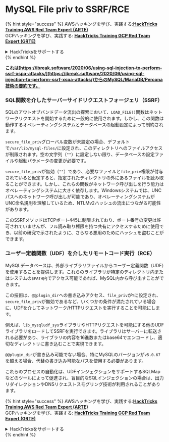 # MySQL File priv to SSRF/RCE

{% hint style="success" %}
AWSハッキングを学び、実践する:<img src="/.gitbook/assets/arte.png" alt="" data-size="line">[**HackTricks Training AWS Red Team Expert (ARTE)**](https://training.hacktricks.xyz/courses/arte)<img src="/.gitbook/assets/arte.png" alt="" data-size="line">\
GCPハッキングを学び、実践する: <img src="/.gitbook/assets/grte.png" alt="" data-size="line">[**HackTricks Training GCP Red Team Expert (GRTE)**<img src="/.gitbook/assets/grte.png" alt="" data-size="line">](https://training.hacktricks.xyz/courses/grte)

<details>

<summary>HackTricksをサポートする</summary>

* [**サブスクリプションプラン**](https://github.com/sponsors/carlospolop)を確認してください!
* **💬 [**Discordグループ**](https://discord.gg/hRep4RUj7f)または[**Telegramグループ**](https://t.me/peass)に参加するか、**Twitter** 🐦 [**@hacktricks\_live**](https://twitter.com/hacktricks\_live)**をフォローしてください。**
* **[**HackTricks**](https://github.com/carlospolop/hacktricks)および[**HackTricks Cloud**](https://github.com/carlospolop/hacktricks-cloud)のGitHubリポジトリにPRを提出してハッキングトリックを共有してください。**

</details>
{% endhint %}

**これは[https://ibreak.software/2020/06/using-sql-injection-to-perform-ssrf-xspa-attacks/](https://ibreak.software/2020/06/using-sql-injection-to-perform-ssrf-xspa-attacks/)からのMySQL/MariaDB/Percona技術の要約です。**

### SQL関数を介したサーバーサイドリクエストフォージェリ（SSRF）

SQLのアウトオブバンドデータ流出の探索において、`LOAD_FILE()`関数はネットワークリクエストを開始するために一般的に使用されます。しかし、この関数は動作するオペレーティングシステムとデータベースの起動設定によって制約されます。

`secure_file_priv`グローバル変数が未設定の場合、デフォルトで`/var/lib/mysql-files/`に設定され、このディレクトリへのファイルアクセスが制限されます。空の文字列（`""`）に設定しない限り、データベースの設定ファイルや起動パラメータの変更が必要です。

`secure_file_priv`が無効（`""`）であり、必要なファイルと`file_priv`権限が付与されていると仮定すると、指定されたディレクトリの外にあるファイルを読み取ることができます。しかし、これらの関数がネットワーク呼び出しを行う能力はオペレーティングシステムに大きく依存します。Windowsシステムでは、UNCパスへのネットワーク呼び出しが可能であり、オペレーティングシステムがUNC命名規則を理解しているため、NTLMv2ハッシュの流出につながる可能性があります。

このSSRFメソッドはTCPポート445に制限されており、ポート番号の変更は許可されていませんが、フル読み取り権限を持つ共有にアクセスするために使用でき、以前の研究で示されたように、さらなる悪用のためにハッシュを盗むことができます。

### ユーザー定義関数（UDF）を介したリモートコード実行（RCE）

MySQLデータベースは、外部ライブラリファイルからユーザー定義関数（UDF）を使用することを提供します。これらのライブラリが特定のディレクトリ内またはシステムの`$PATH`内でアクセス可能であれば、MySQL内から呼び出すことができます。

この技術は、`@@plugin_dir`への書き込みアクセス、`file_priv`が`Y`に設定され、`secure_file_priv`が無効であるなど、いくつかの条件が満たされている場合に、UDFを介してネットワーク/HTTPリクエストを実行することを可能にします。

例えば、`lib_mysqludf_sys`ライブラリやHTTPリクエストを可能にする他のUDFライブラリをロードしてSSRFを実行できます。ライブラリはサーバーに転送される必要があり、ライブラリの内容を16進数またはbase64でエンコードし、適切なディレクトリに書き込むことで実現できます。

`@@plugin_dir`が書き込み可能でない場合、特にMySQLのバージョンが`v5.0.67`を超える場合、代替の書き込み可能なパスを使用する必要があります。

これらのプロセスの自動化は、UDFインジェクションをサポートするSQLMapなどのツールによって促進され、盲目的なSQLインジェクションの場合は、出力リダイレクションやDNSリクエストスモグリング技術が利用されることがあります。

{% hint style="success" %}
AWSハッキングを学び、実践する:<img src="/.gitbook/assets/arte.png" alt="" data-size="line">[**HackTricks Training AWS Red Team Expert (ARTE)**](https://training.hacktricks.xyz/courses/arte)<img src="/.gitbook/assets/arte.png" alt="" data-size="line">\
GCPハッキングを学び、実践する: <img src="/.gitbook/assets/grte.png" alt="" data-size="line">[**HackTricks Training GCP Red Team Expert (GRTE)**<img src="/.gitbook/assets/grte.png" alt="" data-size="line">](https://training.hacktricks.xyz/courses/grte)

<details>

<summary>HackTricksをサポートする</summary>

* [**サブスクリプションプラン**](https://github.com/sponsors/carlospolop)を確認してください!
* **💬 [**Discordグループ**](https://discord.gg/hRep4RUj7f)または[**Telegramグループ**](https://t.me/peass)に参加するか、**Twitter** 🐦 [**@hacktricks\_live**](https://twitter.com/hacktricks\_live)**をフォローしてください。**
* **[**HackTricks**](https://github.com/carlospolop/hacktricks)および[**HackTricks Cloud**](https://github.com/carlospolop/hacktricks-cloud)のGitHubリポジトリにPRを提出してハッキングトリックを共有してください。**

</details>
{% endhint %}
